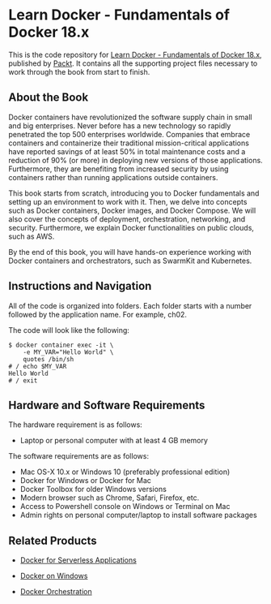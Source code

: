 # Learn Docker - Fundamentals of Docker 18.x
This is the code repository for [Learn Docker - Fundamentals of Docker 18.x](https://www.packtpub.com/networking-and-servers/learn-docker-fundamentals-docker-18x?utm_source=github&utm_medium=repository&utm_content=9781788997027), published by [Packt](https://www.packtpub.com/?utm_source=github). It contains all the supporting project files necessary to work through the book from start to finish.
## About the Book
Docker containers have revolutionized the software supply chain in small and big enterprises. Never before has a new technology so rapidly penetrated the top 500 enterprises worldwide. Companies that embrace containers and containerize their traditional mission-critical applications have reported savings of at least 50% in total maintenance costs and a reduction of 90% (or more) in deploying new versions of those applications. Furthermore, they are benefiting from increased security by using containers rather than running applications outside containers.

This book starts from scratch, introducing you to Docker fundamentals and setting up an environment to work with it. Then, we delve into concepts such as Docker containers, Docker images, and Docker Compose. We will also cover the concepts of deployment, orchestration, networking, and security. Furthermore, we explain Docker functionalities on public clouds, such as AWS.

By the end of this book, you will have hands-on experience working with Docker containers and orchestrators, such as SwarmKit and Kubernetes.
## Instructions and Navigation
All of the code is organized into folders. Each folder starts with a number followed by the application name. For example, ch02.

The code will look like the following:
```
$ docker container exec -it \
    -e MY_VAR="Hello World" \
    quotes /bin/sh
# / echo $MY_VAR
Hello World
# / exit
```
## Hardware and Software Requirements

The hardware requirement is as follows:

* Laptop or personal computer with at least 4 GB memory

The software requirements are as follows:

* Mac OS-X 10.x or Windows 10 (preferably professional edition)
* Docker for Windows or Docker for Mac
* Docker Toolbox for older Windows versions
* Modern browser such as Chrome, Safari, Firefox, etc.
* Access to Powershell console on Windows or Terminal on Mac
* Admin rights on personal computer/laptop to install software packages 

## Related Products
* [Docker for Serverless Applications](https://www.packtpub.com/virtualization-and-cloud/docker-serverless-applications?utm_source=github&utm_medium=repository&utm_content=9781788835268)

* [Docker on Windows](https://www.packtpub.com/virtualization-and-cloud/docker-windows?utm_source=github&utm_medium=repository&utm_content=9781785281655)

* [Docker Orchestration](https://www.packtpub.com/virtualization-and-cloud/docker-orchestration?utm_source=github&utm_medium=repository&utm_content=9781787122123)


